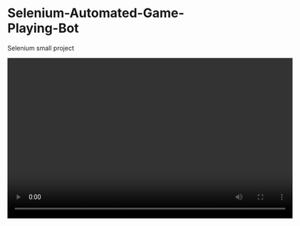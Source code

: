 # Selenium-Automated-Game-Playing-Bot
Selenium small project


<video width="640" height="360" controls>
  <source src="./demo_video.mov" type="video/quicktime">
</video>
